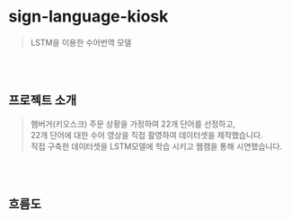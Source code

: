 # sign-language-kiosk
> LSTM을 이용한 수어번역 모델

<br><br>

## 프로젝트 소개
> 햄버거(키오스크) 주문 상황을 가정하여 22개 단어를 선정하고,<br>
> 22개 단어에 대한 수어 영상을 직접 촬영하여 데이터셋을 제작했습니다.<br>
> 직접 구축한 데이터셋을 LSTM모델에 학습 시키고 웹캠을 통해 시연했습니다.

<br><br>

## 흐름도



